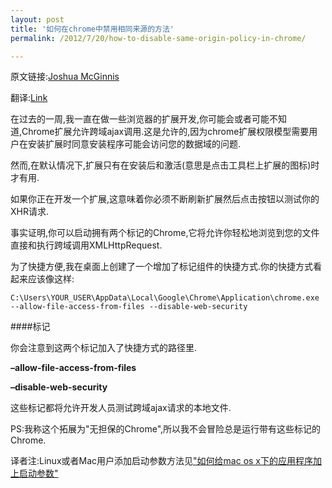 ```yaml
---
layout: post
title: '如何在chrome中禁用相同来源的方法'
permalink: /2012/7/20/how-to-disable-same-origin-policy-in-chrome/

---
```


原文链接:[Joshua McGinnis](http://joshuamcginnis.com/2011/02/28/how-to-disable-same-origin-policy-in-chrome/)

翻译:[Link](http://tachikoma.me/about)

在过去的一周,我一直在做一些浏览器的扩展开发,你可能会或者可能不知道,Chrome扩展允许跨域ajax调用.这是允许的,因为chrome扩展权限模型需要用户在安装扩展时同意安装程序可能会访问您的数据域的问题.

然而,在默认情况下,扩展只有在安装后和激活(意思是点击工具栏上扩展的图标)时才有用.

如果你正在开发一个扩展,这意味着你必须不断刷新扩展然后点击按钮以测试你的XHR请求.

事实证明,你可以启动拥有两个标记的Chrome,它将允许你轻松地浏览到您的文件直接和执行跨域调用XMLHttpRequest.

为了快捷方便,我在桌面上创建了一个增加了标记组件的快捷方式.你的快捷方式看起来应该像这样:

	C:\Users\YOUR_USER\AppData\Local\Google\Chrome\Application\chrome.exe 
	--allow-file-access-from-files --disable-web-security
	
####标记

你会注意到这两个标记加入了快捷方式的路径里.

**–allow-file-access-from-files**

**–disable-web-security**

这些标记都将允许开发人员测试跨域ajax请求的本地文件.

PS:我称这个拓展为"无担保的Chrome",所以我不会冒险总是运行带有这些标记的Chrome.

译者注:Linux或者Mac用户添加启动参数方法见["如何给mac os x下的应用程序加上启动参数"](http://www.xuanyu.net/2011/11/%E5%A6%82%E4%BD%95%E7%BB%99mac-os-x%E4%B8%8B%E7%9A%84%E5%BA%94%E7%94%A8%E7%A8%8B%E5%BA%8F%E5%8A%A0%E4%B8%8A%E5%90%AF%E5%8A%A8%E5%8F%82%E6%95%B0.html)